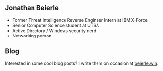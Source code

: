 ## Jonathan Beierle
- Former Threat Intelligence Reverse Engineer Intern at IBM X-Force
- Senior Computer Science student at UTSA
- Active Directory / Windows security nerd
- Networking person

## Blog
Interested in some cool blog posts? I write them on occasion at [beierle.win](https://beierle.win).
